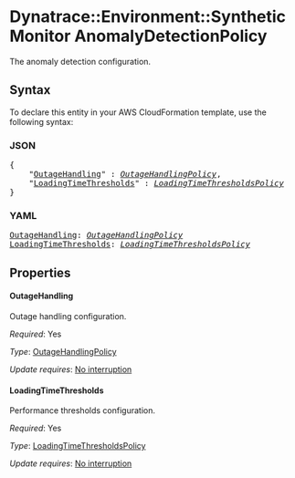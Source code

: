 # Dynatrace::Environment::SyntheticMonitor AnomalyDetectionPolicy

The anomaly detection configuration.

## Syntax

To declare this entity in your AWS CloudFormation template, use the following syntax:

### JSON

<pre>
{
    "<a href="#outagehandling" title="OutageHandling">OutageHandling</a>" : <i><a href="outagehandlingpolicy.md">OutageHandlingPolicy</a></i>,
    "<a href="#loadingtimethresholds" title="LoadingTimeThresholds">LoadingTimeThresholds</a>" : <i><a href="loadingtimethresholdspolicy.md">LoadingTimeThresholdsPolicy</a></i>
}
</pre>

### YAML

<pre>
<a href="#outagehandling" title="OutageHandling">OutageHandling</a>: <i><a href="outagehandlingpolicy.md">OutageHandlingPolicy</a></i>
<a href="#loadingtimethresholds" title="LoadingTimeThresholds">LoadingTimeThresholds</a>: <i><a href="loadingtimethresholdspolicy.md">LoadingTimeThresholdsPolicy</a></i>
</pre>

## Properties

#### OutageHandling

Outage handling configuration.

_Required_: Yes

_Type_: <a href="outagehandlingpolicy.md">OutageHandlingPolicy</a>

_Update requires_: [No interruption](https://docs.aws.amazon.com/AWSCloudFormation/latest/UserGuide/using-cfn-updating-stacks-update-behaviors.html#update-no-interrupt)

#### LoadingTimeThresholds

Performance thresholds configuration.

_Required_: Yes

_Type_: <a href="loadingtimethresholdspolicy.md">LoadingTimeThresholdsPolicy</a>

_Update requires_: [No interruption](https://docs.aws.amazon.com/AWSCloudFormation/latest/UserGuide/using-cfn-updating-stacks-update-behaviors.html#update-no-interrupt)

